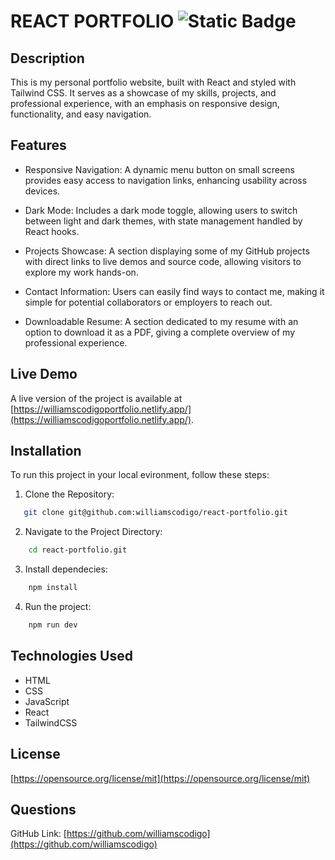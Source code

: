 # REACT PORTFOLIO ![Static Badge](https://img.shields.io/badge/license-MIT-blue)

## Description

This is my personal portfolio website, built with React and styled with Tailwind CSS. It serves as a showcase of my skills, projects, and professional experience, with an emphasis on responsive design, functionality, and easy navigation.


## Features

- Responsive Navigation: A dynamic menu button on small screens provides easy access to navigation links, enhancing usability across devices.

- Dark Mode: Includes a dark mode toggle, allowing users to switch between light and dark themes, with state management handled by React hooks.

- Projects Showcase: A section displaying some of my GitHub projects with direct links to live demos and source code, allowing visitors to explore my work hands-on.

- Contact Information: Users can easily find ways to contact me, making it simple for potential collaborators or employers to reach out.

- Downloadable Resume: A section dedicated to my resume with an option to download it as a PDF, giving a complete overview of my professional experience.

## Live Demo

A live version of the project is available at [https://williamscodigoportfolio.netlify.app/](https://williamscodigoportfolio.netlify.app/).

## Installation 

To run this project in your local evironment, follow these steps:
1. Clone the Repository:

```bash
   git clone git@github.com:williamscodigo/react-portfolio.git

```

2. Navigate to the Project Directory:

```bash
    cd react-portfolio.git
```

3. Install dependecies:

```bash
    npm install
```

4. Run the project:

```bash
    npm run dev
```


## Technologies Used

- HTML
- CSS
- JavaScript
- React
- TailwindCSS

## License
[https://opensource.org/license/mit](https://opensource.org/license/mit)



## Questions
GitHub Link: [https://github.com/williamscodigo](https://github.com/williamscodigo)
